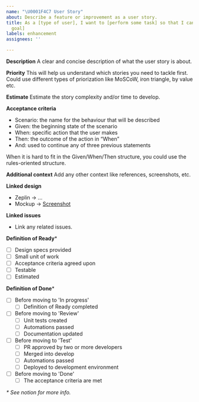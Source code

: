 ```yaml
---
name: "\U0001F4C7 User Story"
about: Describe a feature or improvement as a user story.
title: As a [type of user], I want to [perform some task] so that I can [achieve some
  goal]
labels: enhancement
assignees: ''

---
```


**Description**
A clear and concise description of what the user story is about.

**Priority**
This will help us understand which stories you need to tackle first. Could use different types of priorization like MoSCoW, iron triangle, by value etc.

**Estimate**
Estimate the story complexity and/or time to develop.

**Acceptance criteria**
- Scenario: the name for the behaviour that will be described
- Given:  the beginning state of the scenario
- When: specific action that the user makes
- Then: the outcome of the action in “When”
- And: used to continue any of three previous statements

When it is hard to fit in the Given/When/Then structure, you could use the rules-oriented structure.

**Additional context**
Add any other context like references, screenshots, etc.

**Linked design**
- Zeplin → ...
- Mockup → [Screenshot](...)

**Linked issues**
- Link any related issues.

**Definition of Ready***
- [ ] Design specs provided
- [ ] Small unit of work
- [ ] Acceptance criteria agreed upon
- [ ] Testable
- [ ] Estimated

**Definition of Done***
- [ ] Before moving to 'In progress'
  - [ ] Definition of Ready completed
- [ ] Before moving to 'Review'
  - [ ] Unit tests created
  - [ ] Automations passed 
  - [ ] Documentation updated
- [ ] Before moving to 'Test'
  - [ ] PR approved by two or more developers
  - [ ] Merged into develop
  - [ ] Automations passed
  - [ ] Deployed to development environment
- [ ] Before moving to 'Done'
  - [ ] The acceptance criteria are met

_\* See notion for more info._
